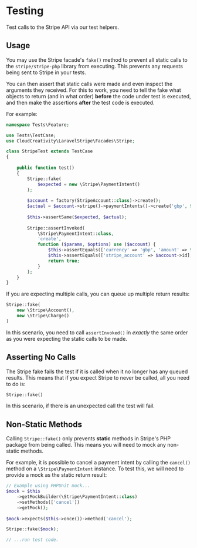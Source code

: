 # Testing

Test calls to the Stripe API via our test helpers.

## Usage

You may use the Stripe facade's `fake()` method to prevent all static calls to the
`stripe/stripe-php` library from executing. This prevents any requests being sent to Stripe
in your tests.

You can then assert that static calls were made and even inspect the arguments they received.
For this to work, you need to tell the fake what objects to return (and in what order)
**before** the code under test is executed, and then make the assertions **after** the
test code is executed.

For example:

```php
namespace Tests\Feature;

use Tests\TestCase;
use CloudCreativity\LaravelStripe\Facades\Stripe;

class StripeTest extends TestCase
{
    
    public function test()
    {
        Stripe::fake(
            $expected = new \Stripe\PaymentIntent()
        );
        
        $account = factory(StripeAccount::class)->create();
        $actual = $account->stripe()->paymentIntents()->create('gbp', 999);
        
        $this->assertSame($expected, $actual);
        
        Stripe::assertInvoked(
            \Stripe\PaymentIntent::class, 
            'create', 
            function ($params, $options) use ($account) {
                $this->assertEquals(['currency' => 'gbp', 'amount' => 999], $params);
                $this->assertEquals(['stripe_account' => $account->id], $options);
                return true;
            }
        );
    }
}
```

If you are expecting multiple calls, you can queue up multiple return results:

```php
Stripe::fake(
    new \Stripe\Account(),
    new \Stripe\Charge()
)
```

In this scenario, you need to call `assertInvoked()` in *exactly* the same order
as you were expecting the static calls to be made.

## Asserting No Calls

The Stripe fake fails the test if it is called when it no longer has any queued
results. This means that if you expect Stripe to never be called, all you need
to do is:

```php
Stripe::fake()
```

In this scenario, if there is an unexpected call the test will fail.

## Non-Static Methods

Calling `Stripe::fake()` only prevents **static** methods in Stripe's PHP package from being
called. This means you will need to mock any non-static methods.

For example, it is possible to cancel a payment intent by calling the `cancel()` method
on a `\Stripe\PaymentIntent` instance. To test this, we will need to provide a mock
as the static return result:

```php
// Example using PHPUnit mock...
$mock = $this
    ->getMockBuilder(\Stripe\PaymentIntent::class)
    ->setMethods(['cancel'])
    ->getMock();
    
$mock->expects($this->once())->method('cancel');

Stripe::fake($mock);

// ...run test code.
```
